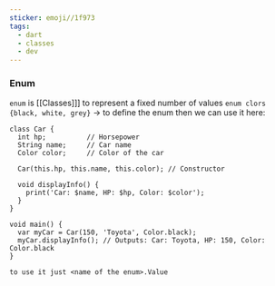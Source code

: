 ```yaml
---
sticker: emoji//1f973
tags:
  - dart
  - classes
  - dev
---
```

### Enum
`enum` is [[Classes]]] to represent a fixed number of values
`enum clors {black, white, grey}` → to define the enum
then we can use it here:
```
class Car {
  int hp;          // Horsepower
  String name;     // Car name
  Color color;     // Color of the car

  Car(this.hp, this.name, this.color); // Constructor

  void displayInfo() {
    print('Car: $name, HP: $hp, Color: $color');
  }
}

void main() {
  var myCar = Car(150, 'Toyota', Color.black);
  myCar.displayInfo(); // Outputs: Car: Toyota, HP: 150, Color: Color.black
}

```

`to use it just <name of the enum>.Value`
